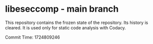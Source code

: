 # libeseccomp - main branch

This repository contains the frozen state of the repository.
Its history is cleared. It is used only for static code
analysis with Codacy.

Commit Time: 1724809246